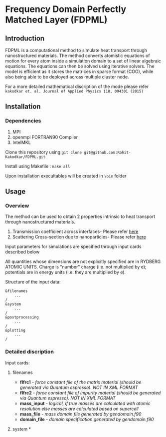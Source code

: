 # Frequency Domain Perfectly Matched Layer (FDPML)

## Introduction

FDPML is a computational method to simulate heat transport through nanostructured materials. The method converts atomistic equations of motion for every atom inside a simulation domain to a set of linear algebraic equations. The equations can then be solved using iterative solvers. The model is efficient as it stores the matrices in sparse format (COO), while also being able to be deployed across multiple cluster node.

For a more detailed mathematical discription of the mode please refer  
`kakodkar et. al. Journal of Applied Physics 118, 094301 (2015)`

## Installation

### Dependencies

1. MPI
1. openmpi FORTRAN90 Compiler
1. IntelMKL

Clone this repository using `git clone git@github.com:Rohit-Kakodkar/FDPML.git`

Install using Makefile : `make all`

Upon installation execultables will be created in `\bin` folder

## Usage

### Overview

The method can be used to obtain 2 properties intrinsic to heat transport through nanostructured materials.

1. Transmission coefficient across interfaces- Please refer [here](https://journals.aps.org/prb/abstract/10.1103/PhysRevB.95.125434)
2. Scattering Cross-section due to nanoparticles- Please refer [here](https://aip.scitation.org/doi/abs/10.1063/1.5031757)

Input parameters for simulations are specified through input cards described below

All quantities whose dimensions are not explicitly specified are in RYDBERG ATOMIC UNITS. Charge is "number" charge (i.e. not multiplied by e); potentials are in energy units (i.e. they are multiplied by e).

Structure of the input data:

	&filenames
		...
	/
	&system
		...
	/
	&postprocessing
		...
	/
	&plotting
		...
	/

### Detailed discription

Input cards:

1. filenames
	* **flfrc1**  -
	 					*force constant file of the matrix material (should be generated via Quantum espresso). NOT IN XML FORMAT*
	* **flfrc2** -
						*force constant file of impurity material (should be generated via Quantum espresso). NOT IN XML FORMAT*
	* **mass_input** -
	 					*logical, if true masses are calculated with atomic resolution else masses are calculated based on supercell*
	* **mass_file** -
	 					*mass domain file generated by gendomain.f90*
	* **domain_file** -
	 					*domain specification generated by gendomain.f90*

1. system
	*






<!-- # Frequency Domain Perfectly Matched Layer

For technical details on the method please refer :

kakodkar et. al. Journal of Applied Physics 118, 094301 (2015)

========================================================================================

Pre-requisites:	Primary domain should be generated using gendomain.f90 provided in this repository

Force constant file should generated using Quantum Espresso in *.fc format


 	FDPML calculates scattering properties for a particular phonon mode
	(wavevector and polarization resolved) inside nanostructured materials.
	For in-depth discription of the method refer
	kakodkar et. al. Journal of Applied Physics 118, 094301 (2015)

	Input cards :

	&filenames
		flfrc1 = force constant file of the matrix material (should be generated via
				 Quantum espresso). NOT IN XML FORMAT
		flfrc2 = force constant file of impurity material (should be generated via
				 Quantum espresso). NOT IN XML FORMAT
		mass_input = logical, if true masses are calculated with atomic resolution
							  else masses are calculated based on supercell
		mass_file = mass domain file generated by gendomain.f90
		domain_file = domain specification generated by gendomain.f90

	&system
		simulation_type = 'interface' or 'nanoparticle'
		PD = size of the primary domain, should be same as the one generated
			 gendomain.f90
		LPML = length of PML. Ignored if PML calculation is auto
		periodic = logical, if true applied periodic boundaries in x and y direction
		crystal_coordinates = logical, if true work in crystal coordinates
		asr = acoustic sum rule. Refer QE documentation
		wavetype = 'half' or 'full' to specify type of incidnet wave
		q = wavevector, ignored if mp = .true.
		mode = polarization
		sigmamax = maximum value of damping coefficient, Ignored if PML calculation is auto
		mp = generate qpoint list base Monkhorst Pack(MP) grid
		qpoint = n, then choose nth q from list of q generated by MP grid
		nk1, nk2, nk3 = k-spacings in x,y and z directions for MP grid

	&postprocessing
		calc_TC = logical, calculate transmission coefficient (for interface problems)
		calc_gam = logical, calculate scattering cross-section (for nanoparticle problems)

	&plotting
		plot_K  = logical, plot variation of K vector on TD(3)/2 plane
		plot_uinc = logical, plot incident wave
		plot_uscat = logical, plot scattered wave
		plot_sig = logical, plot variation of damping coefficient
		plottingmode = 1, 2, or 3, plot x, y, or z components of above properties -->
